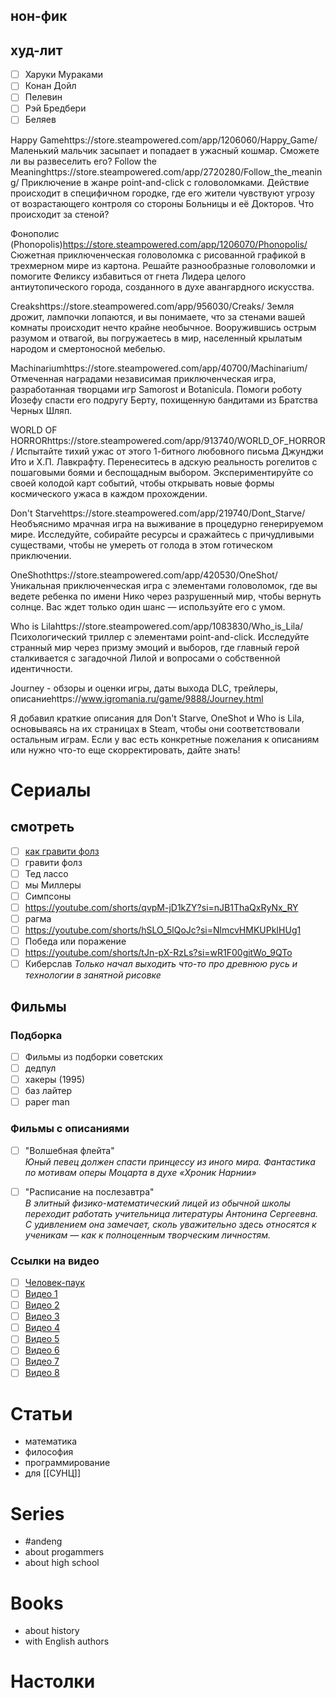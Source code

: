 ## нон-фик

## худ-лит
- [ ] Харуки Мураками
- [ ] Конан Дойл
- [ ] Пелевин
- [ ] Рэй Бредбери
- [ ] Беляев

Happy Gamehttps://store.steampowered.com/app/1206060/Happy_Game/
Маленький мальчик засыпает и попадает в ужасный кошмар. Сможете ли вы развеселить его?
Follow the Meaninghttps://store.steampowered.com/app/2720280/Follow_the_meaning/
Приключение в жанре point-and-click с головоломками. Действие происходит в специфичном городке, где его жители чувствуют угрозу от возрастающего контроля со стороны Больницы и её Докторов. Что происходит за стеной?

Фонополис (Phonopolis)https://store.steampowered.com/app/1206070/Phonopolis/
Сюжетная приключенческая головоломка с рисованной графикой в трехмерном мире из картона. Решайте разнообразные головоломки и помогите Феликсу избавиться от гнета Лидера целого антиутопического города, созданного в духе авангардного искусства.

Creakshttps://store.steampowered.com/app/956030/Creaks/
Земля дрожит, лампочки лопаются, и вы понимаете, что за стенами вашей комнаты происходит нечто крайне необычное. Вооружившись острым разумом и отвагой, вы погружаетесь в мир, населенный крылатым народом и смертоносной мебелью.

Machinariumhttps://store.steampowered.com/app/40700/Machinarium/
Отмеченная наградами независимая приключенческая игра, разработанная творцами игр Samorost и Botanicula. Помоги роботу Йозефу спасти его подругу Берту, похищенную бандитами из Братства Черных Шляп.

WORLD OF HORRORhttps://store.steampowered.com/app/913740/WORLD_OF_HORROR/
Испытайте тихий ужас от этого 1-битного любовного письма Джунджи Ито и Х.П. Лавкрафту. Перенеситесь в адскую реальность рогелитов с пошаговыми боями и беспощадным выбором. Экспериментируйте со своей колодой карт событий, чтобы открывать новые формы космического ужаса в каждом прохождении.

Don't Starvehttps://store.steampowered.com/app/219740/Dont_Starve/
Необъяснимо мрачная игра на выживание в процедурно генерируемом мире. Исследуйте, собирайте ресурсы и сражайтесь с причудливыми существами, чтобы не умереть от голода в этом готическом приключении.

OneShothttps://store.steampowered.com/app/420530/OneShot/
Уникальная приключенческая игра с элементами головоломок, где вы ведете ребенка по имени Нико через разрушенный мир, чтобы вернуть солнце. Вас ждет только один шанс — используйте его с умом.

Who is Lilahttps://store.steampowered.com/app/1083830/Who_is_Lila/
Психологический триллер с элементами point-and-click. Исследуйте странный мир через призму эмоций и выборов, где главный герой сталкивается с загадочной Лилой и вопросами о собственной идентичности.



Journey - обзоры и оценки игры, даты выхода DLC, трейлеры, описаниеhttps://www.igromania.ru/game/9888/Journey.html

Я добавил краткие описания для Don't Starve, OneShot и Who is Lila, основываясь на их страницах в Steam, чтобы они соответствовали остальным играм. Если у вас есть конкретные пожелания к описаниям или нужно что-то еще скорректировать, дайте знать!
# Сериалы
## смотреть
- [ ] [как гравити фолз](https://youtu.be/MGUXcgGh-SI?si=4jGfTyMtcvIqHKfu)
- [ ] гравити фолз
- [ ] Тед лассо
- [ ] мы Миллеры
- [ ] Симпсоны
- [ ] https://youtube.com/shorts/qvpM-jD1kZY?si=nJB1ThaQxRyNx_RY
- [ ] рагма
- [ ] https://youtube.com/shorts/hSLO_5lQoJc?si=NlmcvHMKUPkIHUg1
- [ ] Победа или поражение
- [ ] https://youtube.com/shorts/tJn-pX-RzLs?si=wR1F00gitWo_9QTo
- [ ] Киберслав
	*Только начал выходить что-то про древнюю русь и технологии в занятной рисовке*
## Фильмы

### Подборка
- [ ] Фильмы из подборки советских
- [ ] дедпул
- [ ] хакеры (1995)
- [ ] баз лайтер
- [ ] paper man

### Фильмы с описаниями
- [ ] "Волшебная флейта"  
  *Юный певец должен спасти принцессу из иного мира. Фантастика по мотивам оперы Моцарта в духе «Хроник Нарнии»*
  
- [ ] "Расписание на послезавтра"  
  *В элитный физико-математический лицей из обычной школы переходит работать учительница литературы Антонина Сергеевна. С удивлением она замечает, сколь уважительно здесь относятся к ученикам — как к полноценным творческим личностям.*

### Ссылки на видео
- [ ] [Человек-паук](https://youtube.com/shorts/-F0q_gG8ExU?si=-WJUHaIy98KGTn9j)
- [ ] [Видео 1](https://youtube.com/shorts/35D4l5Yddls?si=rhvM00yLCNDuEHci)
- [ ] [Видео 2](https://youtube.com/shorts/clLwN1mxdNA?si=FspstvyYwow2DkeL)
- [ ] [Видео 3](https://youtube.com/shorts/LJgbW7Anhfc?si=II3Akd2dumdcQaM5)
- [ ] [Видео 4](https://youtube.com/shorts/jNy8inT_19Y?si=L07lISl5uIcu07Z-)
- [ ] [Видео 5](https://youtube.com/shorts/Vn9G4uFJrlA?si=vM2t1cxlEQdgJA3)
- [ ] [Видео 6](https://youtube.com/shorts/GVgQVQrPCAk?si=xNdU0bTVag3NIGd_)
- [ ] [Видео 7](https://youtube.com/shorts/1cO_M2iVqTY?si=ALB42OK2Wb003j2Z)
- [ ] [Видео 8](https://youtube.com/shorts/7OIslnVmDvU?si=kteZQ4aCyWmhpKVr)

# Статьи
+ математика
+ философия
+ программирование
+ для [[СУНЦ]]
# Series
-  #andeng 
- about progammers
- about high school
# Books
- about history
- with English authors
# Настолки
